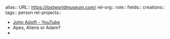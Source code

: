 alias::
URL:: https://lostworldmuseum.com/
rel-org::
role::
fields::
creations:: 
tags:: person
rel-projects::

- [John Adolfi - YouTube](https://www.youtube.com/@LostWorldMuseum)
- Apes, Aliens or Adam?
-